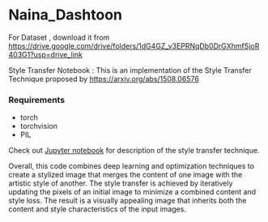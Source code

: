 # Naina_Dashtoon

For Dataset , download it from https://drive.google.com/drive/folders/1dG4GZ_v3EPRNqDb0DrGXhmfSjoR403G1?usp=drive_link

Style Transfer Notebook :
This is an implementation of the Style Transfer Technique proposed by https://arxiv.org/abs/1508.06576
### Requirements
* torch
* torchvision
* PIL

Check out [Jupyter notebook](<./Style Transfer.ipynb>) for description of the style transfer technique.

Overall, this code combines deep learning and optimization techniques to create a stylized image that merges the content of one image with the artistic style of another. The style transfer is achieved by iteratively updating the pixels of an initial image to minimize a combined content and style loss. The result is a visually appealing image that inherits both the content and style characteristics of the input images.
